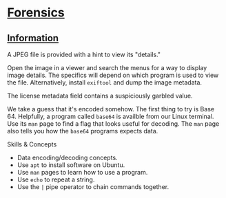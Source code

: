 # [Forensics](https://play.picoctf.org/practice?category=4)

## [Information](https://play.picoctf.org/practice/challenge/186)

A JPEG file is provided with a hint to view its "details."

Open the image in a viewer and search the menus for a way to display image
details. The specifics will depend on which program is used to view the file.
Alternatively, install `exiftool` and dump the image metadata.

The license metadata field contains a suspiciously garbled value.

We take a guess that it's encoded somehow. The first thing to try is Base 64.
Helpfully, a program called `base64` is availble from our Linux terminal. Use
its `man` page to find a flag that looks useful for decoding. The `man` page
also tells you how the `base64` programs expects data.

Skills & Concepts
- Data encoding/decoding concepts.
- Use `apt` to install software on Ubuntu.
- Use `man` pages to learn how to use a program.
- Use `echo` to repeat a string.
- Use the `|` pipe operator to chain commands together.